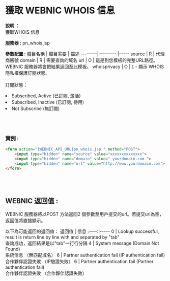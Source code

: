 # 獲取 WEBNIC WHOIS 信息

**說明 ：** <br>
獲取WHOIS 信息

**服務器 :** pn_whois.jsp

**參數配置 :**
欄目名稱 | 欄目需要 | 描述
--------|:--------:|-----
source | R | 代理商賬號
domain | R | 需要查詢的域名
url | O | 這是到您模板的完整URL路徑。 WEBNIC 服務器將會把結果返回至此模板。
whoisprivacy | O | `1` - 顯示 WHOIS 隱私權保護訂閱狀態。 <br><br>訂閱狀態：<li>Subscribed, Active (已訂閱, 激活)<li>Subscribed, Inactive (已訂閱, 待用)<li>Not Subscribe (無訂閱)

<br><br>

### 實例 :
```HTML
<form action="{WEBNIC_API_URL}pn_whois.jsp " method="POST">
    <input type="hidden" name="source" value="xxxxxxxxxxxxxx">
    <input type="hidden" name="domain" value=" yourdomain.com ">
    <input type="hidden" name="url" value="http://www.yourdomain.com">
</form>
```
<br><br>

WEBNIC 返回值 :
-----
WEBNIC 服務器將以POST 方法返回2 個參數至用戶提交的url。若提交url為空， 返回值將直接顯示。

以下為可能返回的返回值：
返回值 | 信息
:----:|-----
0 | Lookup successful, result is return line by line with and separated by "tab" <br> 查詢成功，返回結果是以"tab"一行行分隔
4 | System message (Domain Not Found) <br> 系統信息 （無匹配域名）
6 | Partner authentication fail (IP authentication fail) <br> 合作夥伴認證失敗 （IP驗證失敗）
6 | Partner authentication fail (Partner authentication fail) <br> 合作夥伴認證失敗 （合作夥伴認證失敗）